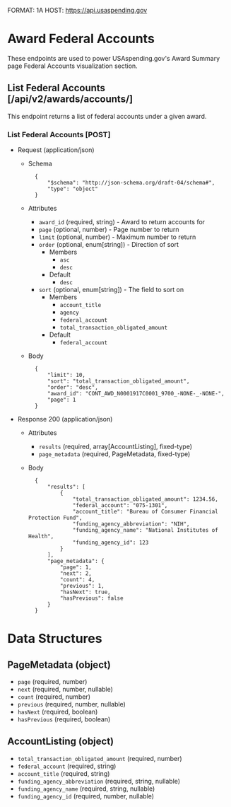 FORMAT: 1A
HOST: https://api.usaspending.gov

# Award Federal Accounts

These endpoints are used to power USAspending.gov's Award Summary page Federal Accounts visualization section.

## List Federal Accounts [/api/v2/awards/accounts/]

This endpoint returns a list of federal accounts under a given award.

### List Federal Accounts [POST]
+ Request (application/json)
    + Schema

            {
                "$schema": "http://json-schema.org/draft-04/schema#",
                "type": "object"
            }

    + Attributes
        + `award_id` (required, string) - Award to return accounts for
        + `page` (optional, number) - Page number to return
        + `limit` (optional, number) - Maximum number to return
        + `order` (optional, enum[string]) - Direction of sort
            + Members
                + `asc`
                + `desc`
            + Default
                + `desc`
        + `sort` (optional, enum[string]) - The field to sort on
            + Members
                + `account_title`
                + `agency`
                + `federal_account`
                + `total_transaction_obligated_amount`
            + Default
                + `federal_account`
    + Body

            {
                "limit": 10,
                "sort": "total_transaction_obligated_amount",
                "order": "desc",
                "award_id": "CONT_AWD_N0001917C0001_9700_-NONE-_-NONE-",
                "page": 1
            }

+ Response 200 (application/json)
    + Attributes
        + `results` (required, array[AccountListing], fixed-type)
        + `page_metadata` (required, PageMetadata, fixed-type)
    + Body

            {
                "results": [
                    {
                        "total_transaction_obligated_amount": 1234.56,
                        "federal_account": "075-1301",
                        "account_title": "Bureau of Consumer Financial Protection Fund",
                        "funding_agency_abbreviation": "NIH",
                        "funding_agency_name": "National Institutes of Health",
                        "funding_agency_id": 123
                    }
                ],
                "page_metadata": {
                    "page": 1,
                    "next": 2,
                    "count": 4,
                    "previous": 1,
                    "hasNext": true,
                    "hasPrevious": false
                }
            }


# Data Structures

## PageMetadata (object)
+ `page` (required, number)
+ `next` (required, number, nullable)
+ `count` (required, number)
+ `previous` (required, number, nullable)
+ `hasNext` (required, boolean)
+ `hasPrevious` (required, boolean)

## AccountListing (object)
+ `total_transaction_obligated_amount` (required, number)
+ `federal_account` (required, string)
+ `account_title` (required, string)
+ `funding_agency_abbreviation` (required, string, nullable)
+ `funding_agency_name` (required, string, nullable)
+ `funding_agency_id` (required, number, nullable)
